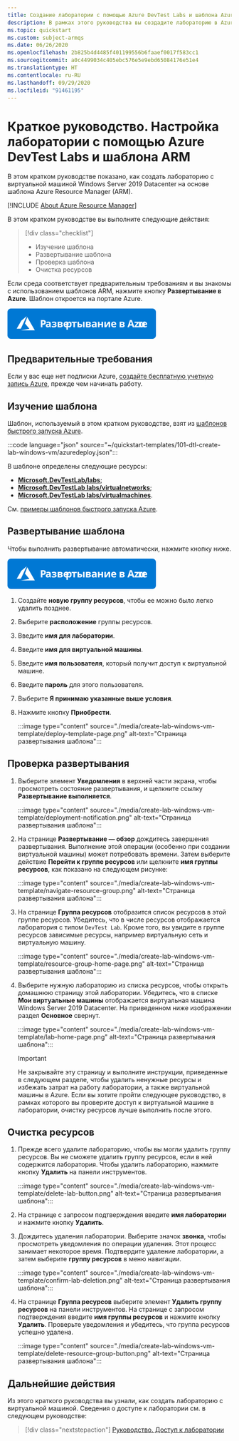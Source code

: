 ```yaml
---
title: Создание лаборатории с помощью Azure DevTest Labs и шаблона Azure Resource Manager
description: В рамках этого руководства вы создадите лабораторию в Azure DevTest Labs с помощью шаблона Azure Resource Manager (шаблона ARM). Администратор лаборатории настраивает лабораторию, в которой он создает виртуальные машины и настраивает политики.
ms.topic: quickstart
ms.custom: subject-armqs
ms.date: 06/26/2020
ms.openlocfilehash: 2b825b4d4485f401199556b6faaef0017f583cc1
ms.sourcegitcommit: a0c4499034c405ebc576e5e9ebd65084176e51e4
ms.translationtype: HT
ms.contentlocale: ru-RU
ms.lasthandoff: 09/29/2020
ms.locfileid: "91461195"
---
```

# <a name="quickstart-set-up-a-lab-by-using-azure-devtest-labs-arm-template"></a>Краткое руководство. Настройка лаборатории с помощью Azure DevTest Labs и шаблона ARM
В этом кратком руководстве показано, как создать лабораторию с виртуальной машиной Windows Server 2019 Datacenter на основе шаблона Azure Resource Manager (ARM). 

[!INCLUDE [About Azure Resource Manager](../../includes/resource-manager-quickstart-introduction.md)]

В этом кратком руководстве вы выполните следующие действия:

> [!div class="checklist"]
> * Изучение шаблона 
> * Развертывание шаблона
> * Проверка шаблона
> * Очистка ресурсов

Если среда соответствует предварительным требованиям и вы знакомы с использованием шаблонов ARM, нажмите кнопку **Развертывание в Azure**. Шаблон откроется на портале Azure.

[![Развертывание в Azure](../media/template-deployments/deploy-to-azure.svg)](https://portal.azure.com/#create/Microsoft.Template/uri/https%3A%2F%2Fraw.githubusercontent.com%2FAzure%2Fazure-quickstart-templates%2Fmaster%2F101-dtl-create-lab-windows-vm%2Fazuredeploy.json)

## <a name="prerequisites"></a>Предварительные требования

Если у вас еще нет подписки Azure, [создайте бесплатную учетную запись Azure](https://azure.microsoft.com/free/), прежде чем начинать работу.

## <a name="review-the-template"></a>Изучение шаблона

Шаблон, используемый в этом кратком руководстве, взят из [шаблонов быстрого запуска Azure](https://azure.microsoft.com/resources/templates/101-dtl-create-lab-windows-vm/).

:::code language="json" source="~/quickstart-templates/101-dtl-create-lab-windows-vm/azuredeploy.json":::

В шаблоне определены следующие ресурсы:

- [**Microsoft.DevTestLab/labs**](/azure/templates/microsoft.devtestlab/labs);
- [**Microsoft.DevTestLab labs/virtualnetworks**](/azure/templates/microsoft.devtestlab/labs/virtualnetworks);
- [**Microsoft.DevTestLab labs/virtualmachines**](/azure/templates/microsoft.devtestlab/labs/virtualmachines).

См. [примеры шаблонов быстрого запуска Azure](https://azure.microsoft.com/resources/templates/?resourceType=Microsoft.Devtestlab).

## <a name="deploy-the-template"></a>Развертывание шаблона
Чтобы выполнить развертывание автоматически, нажмите кнопку ниже. 

[![Развертывание в Azure](../media/template-deployments/deploy-to-azure.svg)](https://portal.azure.com/#create/Microsoft.Template/uri/https%3A%2F%2Fraw.githubusercontent.com%2FAzure%2Fazure-quickstart-templates%2Fmaster%2F101-dtl-create-lab-windows-vm%2Fazuredeploy.json)

1. Создайте **новую группу ресурсов**, чтобы ее можно было легко удалить позднее.
1. Выберите **расположение** группы ресурсов. 
1. Введите **имя для лаборатории**. 
1. Введите **имя для виртуальной машины**. 
1. Введите **имя пользователя**, который получит доступ к виртуальной машине. 
1. Введите **пароль** для этого пользователя. 
1. Выберите **Я принимаю указанные выше условия**. 
1. Нажмите кнопку **Приобрести**.

    :::image type="content" source="./media/create-lab-windows-vm-template/deploy-template-page.png" alt-text="Страница развертывания шаблона":::

## <a name="validate-the-deployment"></a>Проверка развертывания
1. Выберите элемент **Уведомления** в верхней части экрана, чтобы просмотреть состояние развертывания, и щелкните ссылку **Развертывание выполняется**.

    :::image type="content" source="./media/create-lab-windows-vm-template/deployment-notification.png" alt-text="Страница развертывания шаблона":::
2. На странице **Развертывание — обзор** дождитесь завершения развертывания. Выполнение этой операции (особенно при создании виртуальной машины) может потребовать времени. Затем выберите действие **Перейти к группе ресурсов** или щелкните **имя группы ресурсов**, как показано на следующем рисунке: 

    :::image type="content" source="./media/create-lab-windows-vm-template/navigate-resource-group.png" alt-text="Страница развертывания шаблона":::
3. На странице **Группа ресурсов** отобразится список ресурсов в этой группе ресурсов. Убедитесь, что в числе ресурсов отображается лаборатория с типом `DevTest Lab`. Кроме того, вы увидите в группе ресурсов зависимые ресурсы, например виртуальную сеть и виртуальную машину. 

    :::image type="content" source="./media/create-lab-windows-vm-template/resource-group-home-page.png" alt-text="Страница развертывания шаблона":::
4. Выберите нужную лабораторию из списка ресурсов, чтобы открыть домашнюю страницу этой лаборатории. Убедитесь, что в списке **Мои виртуальные машины** отображается виртуальная машина Windows Server 2019 Datacenter. На приведенном ниже изображении раздел **Основное** свернут. 

    :::image type="content" source="./media/create-lab-windows-vm-template/lab-home-page.png" alt-text="Страница развертывания шаблона":::

    > [!IMPORTANT] 
    > Не закрывайте эту страницу и выполните инструкции, приведенные в следующем разделе, чтобы удалить ненужные ресурсы и избежать затрат на работу лаборатории, а также виртуальной машины в Azure. Если вы хотите пройти следующее руководство, в рамках которого вы проверите доступ к виртуальной машине в лаборатории, очистку ресурсов лучше выполнить после этого. 

## <a name="clean-up-resources"></a>Очистка ресурсов

1. Прежде всего удалите лабораторию, чтобы вы могли удалить группу ресурсов. Вы не сможете удалить группу ресурсов, если в ней содержится лаборатория. Чтобы удалить лабораторию, нажмите кнопку **Удалить** на панели инструментов. 

    :::image type="content" source="./media/create-lab-windows-vm-template/delete-lab-button.png" alt-text="Страница развертывания шаблона":::
 2. На странице с запросом подтверждения введите **имя лаборатории** и нажмите кнопку **Удалить**. 
 3. Дождитесь удаления лаборатории. Выберите значок **звонка**, чтобы просмотреть уведомления по операции удаления. Этот процесс занимает некоторое время. Подтвердите удаление лаборатории, а затем выберите **группу ресурсов** в меню навигации. 
 
    :::image type="content" source="./media/create-lab-windows-vm-template/confirm-lab-deletion.png" alt-text="Страница развертывания шаблона":::
 1. На странице **Группа ресурсов** выберите элемент **Удалить группу ресурсов** на панели инструментов. На странице с запросом подтверждения введите **имя группы ресурсов** и нажмите кнопку **Удалить**. Проверьте уведомления и убедитесь, что группа ресурсов успешно удалена.
 
    :::image type="content" source="./media/create-lab-windows-vm-template/delete-resource-group-button.png" alt-text="Страница развертывания шаблона":::

## <a name="next-steps"></a>Дальнейшие действия
Из этого краткого руководства вы узнали, как создать лабораторию с виртуальной машиной. Сведения о доступе к лаборатории см. в следующем руководстве:

> [!div class="nextstepaction"]
> [Руководство. Доступ к лаборатории](tutorial-use-custom-lab.md)
